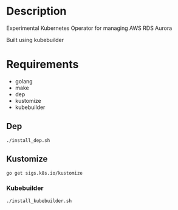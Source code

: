 # Description
Experimental Kubernetes Operator for managing AWS RDS Aurora

Built using kubebuilder

# Requirements
* golang
* make
* dep
* kustomize
* kubebuilder

## Dep
```
./install_dep.sh
```

## Kustomize
```
go get sigs.k8s.io/kustomize
```

### Kubebuilder
```
./install_kubebuilder.sh
```
